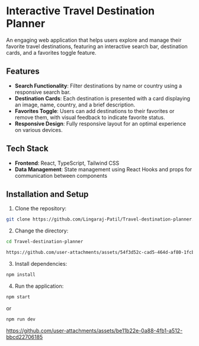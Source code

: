 # Interactive Travel Destination Planner

An engaging web application that helps users explore and manage their favorite travel destinations, featuring an interactive search bar, destination cards, and a favorites toggle feature.

## Features

- **Search Functionality**: Filter destinations by name or country using a responsive search bar.
- **Destination Cards**: Each destination is presented with a card displaying an image, name, country, and a brief description.
- **Favorites Toggle**: Users can add destinations to their favorites or remove them, with visual feedback to indicate favorite status.
- **Responsive Design**: Fully responsive layout for an optimal experience on various devices.

## Tech Stack

- **Frontend**: React, TypeScript, Tailwind CSS
- **Data Management**: State management using React Hooks and props for communication between components

## Installation and Setup

1. Clone the repository:
  ```bash
  git clone https://github.com/Lingaraj-Patil/Travel-destination-planner.git
  ```
  
2. Change the directory:
  ```bash
  cd Travel-destination-planner

https://github.com/user-attachments/assets/54f3d52c-cad5-464d-af80-1fcb442f53bf


  ```
3. Install dependencies:
  ```bash
  npm install
  ````

4. Run the application:
  ```bash
  npm start
  ```
  or

  ```bash
  npm run dev
  ```



https://github.com/user-attachments/assets/be11b22e-0a88-4fb1-a512-bbcd22706185

